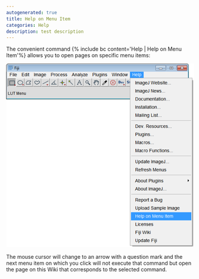 ```yaml
---
autogenerated: true
title: Help on Menu Item
categories: Help
description: test description
---
```


The convenient command {% include bc content='Help | Help on Menu Item'%} allows you to open pages on specific menu items:

![](/media/Help-On-Menu-Item.png "Help-On-Menu-Item.png")

The mouse cursor will change to an arrow with a question mark and the next menu item on which you click will not execute that command but open the page on this Wiki that corresponds to the selected command.


